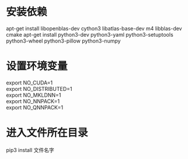 # 安装依赖        
apt-get install libopenblas-dev cython3 libatlas-base-dev m4 libblas-dev cmake
apt-get install python3-dev python3-yaml python3-setuptools python3-wheel python3-pillow python3-numpy
# 设置环境变量
export NO_CUDA=1          
export NO_DISTRIBUTED=1            
export NO_MKLDNN=1        
export NO_NNPACK=1            
export NO_QNNPACK=1          
# 进入文件所在目录
pip3 install 文件名字
